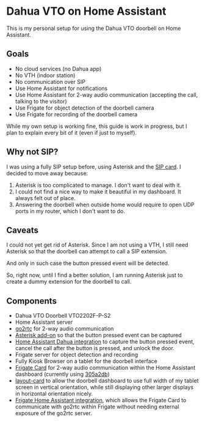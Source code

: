 # Dahua VTO on Home Assistant

This is my personal setup for using the Dahua VTO doorbell on Home Assistant.

## Goals

- No cloud services (no Dahua app)
- No VTH (indoor station)
- No communication over SIP
- Use Home Assistant for notifications
- Use Home Assistant for 2-way audio communication (accepting the call, talking to the visitor)
- Use Frigate for object detection of the doorbell camera
- Use Frigate for recording of the doorbell camera

While my own setup is working fine, this guide is work in progress, but I plan to explain every bit of it (even if just to myself).

## Why not SIP?

I was using a fully SIP setup before, using Asterisk and the [SIP card](https://github.com/TECH7Fox/sip-hass-card). I decided to move away because:

1. Asterisk is too complicated to manage. I don't want to deal with it.
2. I could not find a nice way to make it beautiful in my dashboard. It always felt out of place.
3. Answering the doorbell when outside home would require to open UDP ports in my router, which I don't want to do.

## Caveats

I could not yet get rid of Asterisk. Since I am not using a VTH, I still need Asterisk so that the doorbell can attempt to call a SIP extension.

And only in such case the button pressed event will be detected.

So, right now, until I find a better solution, I am running Asterisk just to create a dummy extension for the doorbell to call.

## Components

- Dahua VTO Doorbell VTO2202F-P-S2
- Home Assistant server
- [go2rtc](https://github.com/AlexxIT/go2rtc) for 2-way audio communication
- [Asterisk add-on](https://github.com/TECH7Fox/asterisk-hass-addons) so that the button pressed event can be captured
- [Home Assistant Dahua integration](https://github.com/rroller/dahua) to capture the button pressed event, cancel the call after the button is pressed, and unlock the door.
- Frigate server for object detection and recording
- Fully Kiosk Browser on a tablet for the doorbell interface
- [Frigate Card](https://github.com/dermotduffy/frigate-hass-card/) for 2-way audio communication within the Home Assistant dashboard (currently using [305a2db](https://github.com/dermotduffy/frigate-hass-card/tree/305a2db573d16bb7a91da65e7792b116b12a33b8))
- [layout-card](https://github.com/thomasloven/lovelace-layout-card/) to allow the doorbell dashboard to use full width of my tablet screen in vertical orientation, while still displaying other larger displays in horizontal orientation nicely.
- [Frigate Home Assistant integration](https://github.com/blakeblackshear/frigate-hass-integration), which allows the Frigate Card to communicate with go2rtc within Frigate without needing external exposure of the go2rtc server.
